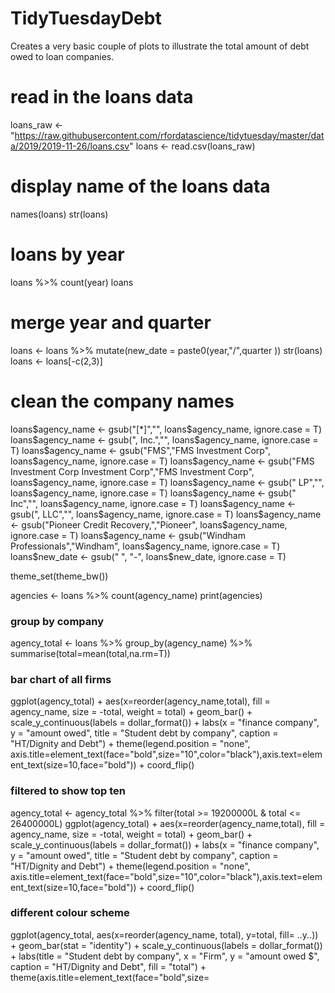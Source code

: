 # TidyTuesdayDebt
Creates a very basic couple of plots to illustrate the total amount of debt owed to loan companies.

# read in the loans data
loans_raw <- "https://raw.githubusercontent.com/rfordatascience/tidytuesday/master/data/2019/2019-11-26/loans.csv"
loans <- read.csv(loans_raw)


# display name of the loans data 
names(loans) 
str(loans)

# loans by year

loans %>% 
  count(year)
loans

# merge year and quarter

loans <-  loans %>% 
  mutate(new_date = paste0(year,"/",quarter )) 
str(loans)
 loans <- loans[-c(2,3)]
 
# clean the company names
loans$agency_name <- gsub("[*]","", loans$agency_name, ignore.case = T)
loans$agency_name <- gsub(", Inc.","", loans$agency_name, ignore.case = T)
loans$agency_name <- gsub("FMS","FMS Investment Corp", loans$agency_name, ignore.case = T)
loans$agency_name <- gsub("FMS Investment Corp Investment Corp","FMS Investment Corp", loans$agency_name, ignore.case = T)
loans$agency_name <- gsub(" LP","", loans$agency_name, ignore.case = T)
loans$agency_name <- gsub(" Inc","", loans$agency_name, ignore.case = T)
loans$agency_name <- gsub(", LLC","", loans$agency_name, ignore.case = T)
loans$agency_name <- gsub("Pioneer Credit Recovery,","Pioneer", loans$agency_name, ignore.case = T)
loans$agency_name <- gsub("Windham Professionals","Windham", loans$agency_name, ignore.case = T)
loans$new_date <- gsub(" ", "-", loans$new_date, ignore.case = T) 
 
 theme_set(theme_bw())

 agencies <- loans %>% 
   count(agency_name)
 print(agencies) 
 
 ### group by company
 
 agency_total <- loans %>% 
   group_by(agency_name) %>%
   summarise(total=mean(total,na.rm=T)) 
   
   
### bar chart of all firms

ggplot(agency_total) +
 aes(x=reorder(agency_name,total), fill = agency_name, size = -total, weight = total) +
 geom_bar() +
  scale_y_continuous(labels = dollar_format()) +
 labs(x = "finance company", y = "amount owed", title = "Student debt by company", caption = "HT/Dignity and Debt") +
 theme(legend.position = "none", axis.title=element_text(face="bold",size="10",color="black"),axis.text=element_text(size=10,face="bold")) +
  coord_flip()
  
  ### filtered to show top ten
 agency_total <- agency_total %>%
 filter(total >= 19200000L & total <= 26400000L)
ggplot(agency_total) +
 aes(x=reorder(agency_name,total), fill = agency_name, size = -total, weight = total) +
 geom_bar() +
  scale_y_continuous(labels = dollar_format()) +
 labs(x = "finance company", y = "amount owed", title = "Student debt by company", caption = "HT/Dignity and Debt") +
 theme(legend.position = "none", axis.title=element_text(face="bold",size="10",color="black"),axis.text=element_text(size=10,face="bold")) +
  coord_flip()
  
 ### different colour scheme 

ggplot(agency_total, aes(x=reorder(agency_name, total), y=total, fill= ..y..)) +
  geom_bar(stat = "identity") +
  scale_y_continuous(labels = dollar_format()) +
  labs(title = "Student debt by company", x = "Firm", y = "amount owed $", caption = "HT/Dignity and Debt", fill = "total") +
  theme(axis.title=element_text(face="bold",size=
